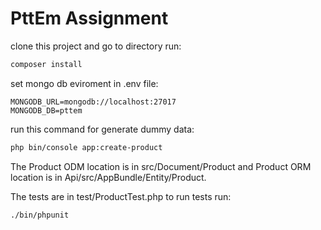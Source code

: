 # PttEm Assignment

clone this project and go to directory run:

```bash
composer install
```

set mongo db eviroment in .env file:

```
MONGODB_URL=mongodb://localhost:27017
MONGODB_DB=pttem
```

run this command for generate dummy data:

```bash
php bin/console app:create-product
```

The Product ODM location is in src/Document/Product and Product ORM location is in Api/src/AppBundle/Entity/Product.

The tests are in test/ProductTest.php to run tests run:

```bash
./bin/phpunit
```


